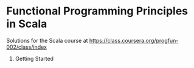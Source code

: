 
Functional Programming Principles in Scala 
==========

Solutions for the Scala course at https://class.coursera.org/progfun-002/class/index

1. Getting Started
